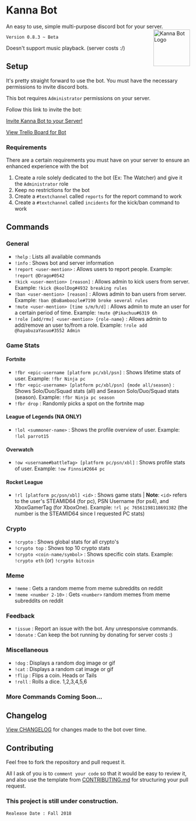 # Kanna Bot

An easy to use, simple multi-purpose discord bot for your server.
<img src="https://i.imgur.com/ZOAzsBK.png" alt="Kanna Bot Logo" height = "100px" width = "100px" align="right">

`Version 0.8.3 ~ Beta`

Doesn't support music playback. (server costs :/)

## Setup

It's pretty straight forward to use the bot.
You must have the necessary permissions to invite discord bots.

This bot requires `Administrator` permissions on your server.

Follow this link to invite the bot:

[Invite Kanna Bot to your Server!](https://discordapp.com/api/oauth2/authorize?client_id=450118801816551424&permissions=8&scope=bot)

[View Trello Board for Bot](https://trello.com/b/m81jUf4o/kanna-bot)

### Requirements

There are a certain requirements you must have on your server to ensure an enhanced experience with the bot

1.  Create a role solely dedicated to the bot (Ex: The Watcher) and give it the `Administrator` role
2.  Keep no restrictions for the bot
3.  Create a `#textchannel` called `reports` for the report command to work
4.  Create a `#textchannel` called `incidents` for the kick/ban command to work

## Commands

### General

- `!help` : Lists all available commands
- `!info` : Shows bot and server information
- `!report <user-mention>` : Allows users to report people. Example: `!report @Drago#0542`
- `!kick <user-mention> [reason]` : Allows admin to kick users from server. Example: `!kick @koolDog#4932 breaking rules`
- `!ban <user-mention> [reason]` : Allows admin to ban users from server. Example: `!ban @DaBamboozle#7190 broke several rules`
- `!mute <user-mention> [time s/m/h/d]` : Allows admin to mute an user for a certain period of time. Example: `!mute @Pikachuu#6319 6h`
- `!role [add/rmv] <user-mention> {role-name}` : Allows admin to add/remove an user to/from a role. Example: `!role add @hayabuzaYasuo#3552 Admin`

### Game Stats

#### Fortnite

- `!fbr <epic-username [platform pc/xbl/psn]` : Shows lifetime stats of user. Example: `!fbr Ninja pc`
- `!fbr <epic-username> [platform pc/xbl/psn] {mode all/season}` : Shows Solo/Duo/Squad stats (all) and Season Solo/Duo/Squad stats (season). Example: `!fbr Ninja pc season`
- `!fbr drop` : Randomly picks a spot on the fortnite map

#### League of Legends (NA ONLY)

- `!lol <summoner-name>` : Shows the profile overview of user. Example: `!lol parrot15`

#### Overwatch

- `!ow <username#battleTag> [platform pc/psn/xbl]` : Shows profile stats of user. Example: `!ow Finnsi#2664 pc`

#### Rocket League

- `!rl [platform pc/psn/xbl] <id>` : Shows game stats | **Note**: `<id>` refers to the user's STEAMID64 (for pc), PSN Username (for ps4), and XboxGamerTag (for XboxOne). Example: `!rl pc 76561198118691382` (the number is the STEAMID64 since I requested PC stats)

### Crypto

- `!crypto` : Shows global stats for all crypto's
- `!crypto top` : Shows top 10 crypto stats
- `!crypto <coin-name/symbol>` : Shows specific coin stats. Example: `!crypto eth` (or) `!crypto bitcoin`

### Meme

- `!meme` : Gets a random meme from meme subreddits on reddit
- `!meme <number 2-10>` : Gets `<number>` random memes from meme subreddits on reddit

### Feedback

- `!issue` : Report an issue with the bot. Any unresponsive commands.
- `!donate` : Can keep the bot running by donating for server costs :)

### Miscellaneous

- `!dog` : Displays a random dog image or gif
- `!cat` : Displays a random cat image or gif
- `!flip` : Flips a coin. Heads or Tails
- `!roll` : Rolls a dice. 1,2,3,4,5,6

### More Commands Coming Soon...

## Changelog

[View CHANGELOG](CHANGELOG.md) for changes made to the bot over time.

## Contributing

Feel free to fork the repository and pull request it.

All I ask of you is to `comment your code` so that it would be easy to review it, and also use the template from [CONTRIBUTING.md](CONTRIBUTING.md) for structuring your pull request.

### This project is still under construction.

`Realease Date : Fall 2018`
